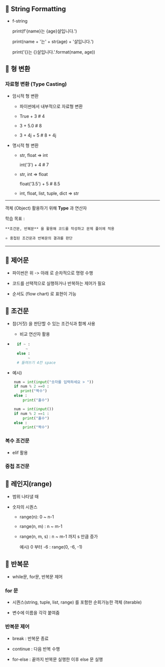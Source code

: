 
## 🎈 String Formatting

- f-string
    
    print(f'{name}는 {age}살입니다.')

    print(name + '는' + str(age) + '살입니다.')

    print('{}는 {}살입니다.'.format(name, age))

## 🎈 형 변환

### 자료형 변환 (Type Casting)

- 암시적 형 변환
    
    - 파이썬에서 내부적으로 자료형 변환

    - True + 3  # 4

    - 3 + 5.0  # 8

    - 3 + 4j + 5  # 8 + 4j

- 명시적 형 변환

    - str, float => int
        
        int('3') + 4  # 7
    
    - str, int => float

        float('3.5') + 5  # 8.5
    
    - int, float, list, tuple, dict => str

---

객체 (Object) 활용하기 위해 **Type** 과 연산자

학습 목표 :  
    
    **조건문, 반복문** 을 활용해 코드를 작성하고 문제 풀이에 적용

    ⭐ 중첩된 조건문과 반복문의 결과를 판단

---

## 🎈 제어문

- 파이썬은 위 -> 아래 로 순차적으로 명령 수행

- 코드를 선택적으로 실행하거나 반복하는 제어가 필요

- 순서도 (flow chart) 로 표현이 가능

## 🎈 조건문

- 참(거짓) 을 판단할 수 있는 조건식과 함께 사용
    
    - 비교 연산자 활용

- ``` python
    if ~ :
        ~
    else :
         ~
    # 들여쓰기 4칸 space

- 예시) 
```python
    num = int(input("숫자를 입력하세요 > "))
    if num % 2 ==0 :
       print("짝수")
    else :
        print("홀수")
```
```python
    num = int(input())
    if num % 2 ==1 :
        print("홀수")
    else :
        print("짝수")
```

### 복수 조건문

- elif 활용

### 중첩 조건문

## 🎈 레인지(range)

- 범위 나타낼 때

- 숫자의 시퀀스
    
    - range(n): 0 ~ n-1 

    - range(n, m) : n ~ m-1

    - range(n, m, s) : n ~ m-1 까지 s 만큼 증가

        예시) 0 부터 -6 : range(0, -6, -1)

## 🎈 반복문

- while문, for문, 반복문 제어

### for 문

- 시퀀스(string, tuple, list, range) 를 포함한 순회가능한 객체 (iterable)

- 변수에 이름을 각각 붙여줌

### 반복문 제어

- break : 반복문 종료

- continue : 다음 반복 수행

- for-else : 끝까지 반복문 실행한 이후 else 문 실행